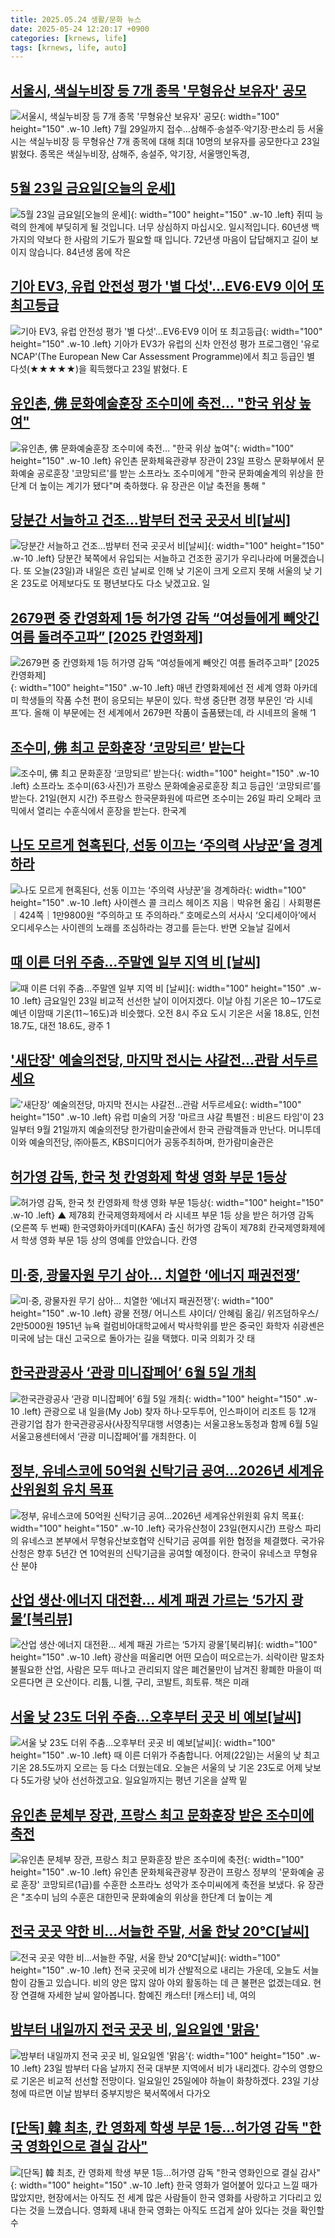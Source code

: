 ```yaml
---
title: 2025.05.24 생활/문화 뉴스
date: 2025-05-24 12:20:17 +0900
categories: [krnews, life]
tags: [krnews, life, auto]
---
```

## [서울시, 색실누비장 등 7개 종목 '무형유산 보유자' 공모](https://n.news.naver.com/mnews/article/001/0015406742)

![서울시, 색실누비장 등 7개 종목 '무형유산 보유자' 공모](https://mimgnews.pstatic.net/image/origin/001/2025/05/23/15406742.jpg?type=nf220_150){: width="100" height="150" .w-10 .left}
7월 29일까지 접수…삼해주·송설주·악기장·판소리 등 서울시는 색실누비장 등 무형유산 7개 종목에 대해 최대 10명의 보유자를 공모한다고 23일 밝혔다. 종목은 색실누비장, 삼해주, 송설주, 악기장, 서울맹인독경,

## [5월 23일 금요일[오늘의 운세]](https://n.news.naver.com/mnews/article/366/0001079446)

![5월 23일 금요일[오늘의 운세]](https://mimgnews.pstatic.net/image/origin/366/2025/05/23/1079446.jpg?type=nf220_150){: width="100" height="150" .w-10 .left}
쥐띠 능력의 한계에 부딪히게 될 것입니다. 너무 상심하지 마십시오. 일시적입니다. 60년생 백 가지의 약보다 한 사람의 기도가 필요할 때 입니다. 72년생 마음이 답답해지고 길이 보이지 않습니다. 84년생 몸에 작은

## [기아 EV3, 유럽 안전성 평가 '별 다섯'…EV6·EV9 이어 또 최고등급](https://n.news.naver.com/mnews/article/008/0005198178)

![기아 EV3, 유럽 안전성 평가 '별 다섯'…EV6·EV9 이어 또 최고등급](https://mimgnews.pstatic.net/image/origin/008/2025/05/23/5198178.jpg?type=nf220_150){: width="100" height="150" .w-10 .left}
기아가 EV3가 유럽의 신차 안전성 평가 프로그램인 '유로 NCAP'(The European New Car Assessment Programme)에서 최고 등급인 별 다섯(★★★★★)을 획득했다고 23일 밝혔다. E

## [유인촌, 佛 문화예술훈장 조수미에 축전… "한국 위상 높여"](https://n.news.naver.com/mnews/article/003/0013261733)

![유인촌, 佛 문화예술훈장 조수미에 축전… "한국 위상 높여"](https://mimgnews.pstatic.net/image/origin/003/2025/05/23/13261733.jpg?type=nf220_150){: width="100" height="150" .w-10 .left}
유인촌 문화체육관광부 장관이 23일 프랑스 문화부에서 문화예술 공로훈장 '코망되르'를 받는 소프라노 조수미에게 "한국 문화예술계의 위상을 한 단계 더 높이는 계기가 됐다"며 축하했다. 유 장관은 이날 축전을 통해 "

## [당분간 서늘하고 건조…밤부터 전국 곳곳서 비[날씨]](https://n.news.naver.com/mnews/article/055/0001260409)

![당분간 서늘하고 건조…밤부터 전국 곳곳서 비[날씨]](https://mimgnews.pstatic.net/image/origin/055/2025/05/23/1260409.jpg?type=nf220_150){: width="100" height="150" .w-10 .left}
당분간 북쪽에서 유입되는 서늘하고 건조한 공기가 우리나라에 머물겠습니다. 또 오늘(23일)과 내일은 흐린 날씨로 인해 낮 기온이 크게 오르지 못해 서울의 낮 기온 23도로 어제보다도 또 평년보다도 다소 낮겠고요. 일

## [2679편 중 칸영화제 1등 허가영 감독 “여성들에게 빼앗긴 여름 돌려주고파” [2025 칸영화제]](https://n.news.naver.com/mnews/article/009/0005497728)

![2679편 중 칸영화제 1등 허가영 감독 “여성들에게 빼앗긴 여름 돌려주고파” [2025 칸영화제]](https://mimgnews.pstatic.net/image/origin/009/2025/05/23/5497728.jpg?type=nf220_150){: width="100" height="150" .w-10 .left}
매년 칸영화제에선 전 세계 영화 아카데미 학생들의 작품 수천 편이 응모되는 부문이 있다. 학생 중단편 경쟁 부문인 ‘라 시네프’다. 올해 이 부문에는 전 세계에서 2679편 작품이 출품됐는데, 라 시네프의 올해 ‘1

## [조수미, 佛 최고 문화훈장 ‘코망되르’ 받는다](https://n.news.naver.com/mnews/article/020/0003636852)

![조수미, 佛 최고 문화훈장 ‘코망되르’ 받는다](https://mimgnews.pstatic.net/image/origin/020/2025/05/23/3636852.jpg?type=nf220_150){: width="100" height="150" .w-10 .left}
소프라노 조수미(63·사진)가 프랑스 문화예술공로훈장 최고 등급인 ‘코망되르’를 받는다. 21일(현지 시간) 주프랑스 한국문화원에 따르면 조수미는 26일 파리 오페라 코믹에서 열리는 수훈식에서 훈장을 받는다. 한국계

## [나도 모르게 현혹된다, 선동 이끄는 ‘주의력 사냥꾼’을 경계하라](https://n.news.naver.com/mnews/article/023/0003907097)

![나도 모르게 현혹된다, 선동 이끄는 ‘주의력 사냥꾼’을 경계하라](https://mimgnews.pstatic.net/image/origin/023/2025/05/24/3907097.jpg?type=nf220_150){: width="100" height="150" .w-10 .left}
사이렌스 콜 크리스 헤이즈 지음｜박유현 옮김｜사회평론｜424쪽｜1만9800원 “주의하고 또 주의하라.” 호메로스의 서사시 ‘오디세이아’에서 오디세우스는 사이렌의 노래를 조심하라는 경고를 듣는다. 반면 오늘날 길에서

## [때 이른 더위 주춤…주말엔 일부 지역 비 [날씨]](https://n.news.naver.com/mnews/article/015/0005135572)

![때 이른 더위 주춤…주말엔 일부 지역 비 [날씨]](https://mimgnews.pstatic.net/image/origin/015/2025/05/23/5135572.jpg?type=nf220_150){: width="100" height="150" .w-10 .left}
금요일인 23일 비교적 선선한 날이 이어지겠다. 이날 아침 기온은 10∼17도로 예년 이맘때 기온(11∼16도)과 비슷했다. 오전 8시 주요 도시 기온은 서울 18.8도, 인천 18.7도, 대전 18.6도, 광주 1

## ['새단장' 예술의전당, 마지막 전시는 샤갈전…관람 서두르세요](https://n.news.naver.com/mnews/article/008/0005198172)

!['새단장' 예술의전당, 마지막 전시는 샤갈전…관람 서두르세요](https://mimgnews.pstatic.net/image/origin/008/2025/05/23/5198172.jpg?type=nf220_150){: width="100" height="150" .w-10 .left}
유럽 미술의 거장 '마르크 샤갈 특별전 : 비욘드 타임'이 23일부터 9월 21일까지 예술의전당 한가람미술관에서 한국 관람객들과 만난다. 머니투데이와 예술의전당, ㈜아튠즈, KBS미디어가 공동주최하며, 한가람미술관은

## [허가영 감독, 한국 첫 칸영화제 학생 영화 부문 1등상](https://n.news.naver.com/mnews/article/055/0001260603)

![허가영 감독, 한국 첫 칸영화제 학생 영화 부문 1등상](https://mimgnews.pstatic.net/image/origin/055/2025/05/23/1260603.jpg?type=nf220_150){: width="100" height="150" .w-10 .left}
▲ 제78회 칸국제영화제에서 라 시네프 부문 1등 상을 받은 허가영 감독 (오른쪽 두 번째) 한국영화아카데미(KAFA) 출신 허가영 감독이 제78회 칸국제영화제에서 학생 영화 부문 1등 상의 영예를 안았습니다. 칸영

## [미·중, 광물자원 무기 삼아… 치열한 ‘에너지 패권전쟁’](https://n.news.naver.com/mnews/article/022/0004037999)

![미·중, 광물자원 무기 삼아… 치열한 ‘에너지 패권전쟁’](https://mimgnews.pstatic.net/image/origin/022/2025/05/24/4037999.jpg?type=nf220_150){: width="100" height="150" .w-10 .left}
광물 전쟁/ 어니스트 샤이더/ 안혜림 옮김/ 위즈덤하우스/ 2만5000원 1951년 뉴욕 컬럼비아대학교에서 박사학위를 받은 중국인 화학자 쉬광셴은 미국에 남는 대신 고국으로 돌아가는 길을 택했다. 미국 의회가 갓 태

## [한국관광공사 ‘관광 미니잡페어’ 6월 5일 개최](https://n.news.naver.com/mnews/article/002/0002390122)

![한국관광공사 ‘관광 미니잡페어’ 6월 5일 개최](https://mimgnews.pstatic.net/image/origin/002/2025/05/23/2390122.jpg?type=nf220_150){: width="100" height="150" .w-10 .left}
관광으로 내 일을(My Job) 찾자 하나·모두투어, 인스파이어 리조트 등 12개 관광기업 참가 한국관광공사(사장직무대행 서영충)는 서울고용노동청과 함께 6월 5일 서울고용센터에서 ‘관광 미니잡페어’를 개최한다. 이

## [정부, 유네스코에 50억원 신탁기금 공여…2026년 세계유산위원회 유치 목표](https://n.news.naver.com/mnews/article/448/0000529879)

![정부, 유네스코에 50억원 신탁기금 공여…2026년 세계유산위원회 유치 목표](https://mimgnews.pstatic.net/image/origin/448/2025/05/24/529879.jpg?type=nf220_150){: width="100" height="150" .w-10 .left}
국가유산청이 23일(현지시간) 프랑스 파리의 유네스코 본부에서 무형유산보호협약 신탁기금 공여를 위한 협정을 체결했다. 국가유산청은 향후 5년간 연 10억원의 신탁기금을 공여할 예정이다. 한국이 유네스코 무형유산 분야

## [산업 생산·에너지 대전환… 세계 패권 가르는 ‘5가지 광물’[북리뷰]](https://n.news.naver.com/mnews/article/021/0002711482)

![산업 생산·에너지 대전환… 세계 패권 가르는 ‘5가지 광물’[북리뷰]](https://mimgnews.pstatic.net/image/origin/021/2025/05/23/2711482.jpg?type=nf220_150){: width="100" height="150" .w-10 .left}
광산을 떠올리면 어떤 모습이 떠오르는가. 쇠락이란 말조차 불필요한 산업, 사람은 모두 떠나고 관리되지 않은 폐건물만이 남겨진 황폐한 마을이 떠오른다면 큰 오산이다. 리튬, 니켈, 구리, 코발트, 희토류. 책은 미래

## [서울 낮 23도 더위 주춤…오후부터 곳곳 비 예보[날씨]](https://n.news.naver.com/mnews/article/055/0001260530)

![서울 낮 23도 더위 주춤…오후부터 곳곳 비 예보[날씨]](https://mimgnews.pstatic.net/image/origin/055/2025/05/23/1260530.jpg?type=nf220_150){: width="100" height="150" .w-10 .left}
때 이른 더위가 주춤합니다. 어제(22일)는 서울의 낮 최고 기온 28.5도까지 오르는 등 다소 더웠는데요. 오늘은 서울의 낮 기온 23도로 어제 낮보다 5도가량 낮아 선선하겠고요. 일요일까지는 평년 기온을 살짝 밑

## [유인촌 문체부 장관, 프랑스 최고 문화훈장 받은 조수미에 축전](https://n.news.naver.com/mnews/article/008/0005198453)

![유인촌 문체부 장관, 프랑스 최고 문화훈장 받은 조수미에 축전](https://mimgnews.pstatic.net/image/origin/008/2025/05/23/5198453.jpg?type=nf220_150){: width="100" height="150" .w-10 .left}
유인촌 문화체육관광부 장관이 프랑스 정부의 '문화예술 공로 훈장' 코망되르(1급)를 수훈한 소프라노 성악가 조수미씨에게 축전을 보냈다. 유 장관은 "조수미 님의 수훈은 대한민국 문화예술의 위상을 한단계 더 높이는 계

## [전국 곳곳 약한 비...서늘한 주말, 서울 한낮 20℃[날씨]](https://n.news.naver.com/mnews/article/052/0002197240)

![전국 곳곳 약한 비...서늘한 주말, 서울 한낮 20℃[날씨]](https://mimgnews.pstatic.net/image/origin/052/2025/05/24/2197240.jpg?type=nf220_150){: width="100" height="150" .w-10 .left}
전국 곳곳에 비가 산발적으로 내리는 가운데, 오늘도 서늘함이 감돌고 있습니다. 비의 양은 많지 않아 야외 활동하는 데 큰 불편은 없겠는데요. 현장 연결해 자세한 날씨 알아봅니다. 함예진 캐스터! [캐스터] 네, 여의

## [밤부터 내일까지 전국 곳곳 비, 일요일엔 '맑음'](https://n.news.naver.com/mnews/article/469/0000866378)

![밤부터 내일까지 전국 곳곳 비, 일요일엔 '맑음'](https://mimgnews.pstatic.net/image/origin/469/2025/05/23/866378.jpg?type=nf220_150){: width="100" height="150" .w-10 .left}
23일 밤부터 다음 날까지 전국 대부분 지역에서 비가 내리겠다. 강수의 영향으로 기온은 비교적 선선할 전망이다. 일요일인 25일에야 하늘이 화창하겠다. 23일 기상청에 따르면 이날 밤부터 중부지방은 북서쪽에서 다가오

## [[단독] 韓 최초, 칸 영화제 학생 부문 1등…허가영 감독 "한국 영화인으로 결실 감사"](https://n.news.naver.com/mnews/article/052/0002197033)

![[단독] 韓 최초, 칸 영화제 학생 부문 1등…허가영 감독 "한국 영화인으로 결실 감사"](https://mimgnews.pstatic.net/image/origin/052/2025/05/23/2197033.jpg?type=nf220_150){: width="100" height="150" .w-10 .left}
한국 영화가 얼어붙어 있다고 느낄 때가 많았지만, 현장에서는 아직도 전 세계 많은 사람들이 한국 영화를 사랑하고 기다리고 있다는 것을 느꼈습니다. 영화제 내내 한국 영화는 아직도 뜨겁게 살아 있다는 것을 확인할 수

